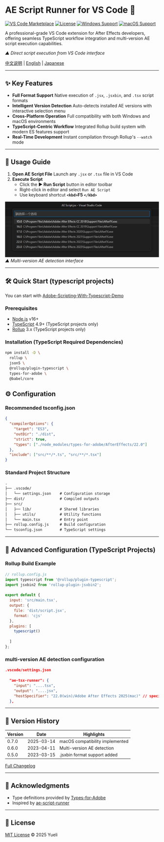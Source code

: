 # AE Script Runner for VS Code 🚀

[![VS Code Marketplace](https://img.shields.io/badge/VS%2520Code-Marketplace-blue)](https://marketplace.visualstudio.com/items?itemName=yourname.ae-script-runner)
[![License](https://img.shields.io/badge/License-MIT-green)](https://license/)
[![Windows Support](https://img.shields.io/badge/Platform-Windows-0078D6)](https://www.adobe.com/products/aftereffects.html)
[![macOS Support](https://img.shields.io/badge/Platform-macOS-999999)](https://www.adobe.com/products/aftereffects.html)

A professional-grade VS Code extension for After Effects developers, offering seamless TypeScript workflow integration and multi-version AE script execution capabilities.

*▲ Direct script execution from VS Code interface*

[中文说明](README-ZH.md) | [English](README.md) | [Japanese](README-JP.md)

---

## ✨ Key Features

* **Full Format Support**
  Native execution of `.jsx`, `.jsxbin`, and `.tsx` script formats
* **Intelligent Version Detection**
  Auto-detects installed AE versions with interactive selection menu
* **Cross-Platform Operation**
  Full compatibility with both Windows and macOS environments
* **TypeScript-Centric Workflow**
  Integrated Rollup build system with modern ES features support
* **Real-Time Development**
  Instant compilation through Rollup's `--watch` mode

---

## 🚀 Usage Guide

1. **Open AE Script File**
   Launch any `.jsx` or `.tsx` file in VS Code
2. **Execute Script**
   * Click the **▶ Run Script** button in editor toolbar
   * Right-click in editor and select `Run AE Script`
   * Use keyboard shortcut **`<kbd>`**F5** `</kbd>`**

![Version Selection](./preview/aes.png)
*▲ Multi-version AE detection interface*

---

## 🛠 Quick Start (typescript projects)

You can start with [Adobe-Scripting-With-Typescript-Demo](https://github.com/Yuelioi/Adobe-Scripting-With-Typescript-Demo)

### Prerequisites

* [Node.js](https://nodejs.org/) v16+
* [TypeScript](https://www.typescriptlang.org/) 4.9+ (TypeScript projects only)
* [Rollup](https://rollupjs.org/) 3.x (TypeScript projects only)

### Installation (TypeScript Required Dependencies)

```bash
npm install -D \
  rollup \
  json5 \
  @rollup/plugin-typescript \
  types-for-adobe \
  @babel/core
```

## ⚙ Configuration

### Recommended tsconfig.json

```json
{
  "compilerOptions": {
    "target": "ES3",
    "outDir": "./dist",
    "strict": true,
    "types": ["./node_modules/types-for-adobe/AfterEffects/22.0"]
  },
  "include": ["src/**/*.ts", "src/**/*.tsx"]
}
```

### Standard Project Structure

```txt
.
├── .vscode/
│   └── settings.json    # Configuration storage
├── dist/                # Compiled outputs
├── src/
│   ├── lib/             # Shared libraries
│   ├── utils/           # Utility functions
│   └── main.tsx         # Entry point
├── rollup.config.js     # Build configuration
└── tsconfig.json        # TypeScript settings
```

---

## 🔧 Advanced Configuration (TypeScript Projects)

### Rollup Build Example

```javascript
// rollup.config.js
import typescript from '@rollup/plugin-typescript';
import jsxbin2 from 'rollup-plugin-jsxbin2';

export default {
  input: 'src/main.tsx',
  output: {
    file: 'dist/script.jsx',
    format: 'cjs'
  },
  plugins: [
    typescript()
  
  ]
};
```

### multi-version AE detection configuration

```json
.vscode/settings.json

  "ae-tsx-runner": {
    "input": "....tsx",
    "output": "....jsx",
    "hostSpecifier": "22.0(win)/Adobe After Effects 2025(mac)" // special id for windows and app name for macOS
  },
```

---

## 📜 Version History

| Version | Date       | Highlights                      |
| ------- | ---------- | ------------------------------- |
| 0.7.0   | 2025-03-14 | macOS compatibility implemented |
| 0.6.0   | 2023-04-11 | Multi-version AE detection      |
| 0.5.0   | 2023-03-15 | .jsxbin format support added    |

[Full Changelog](https://changelog.md/)

---

## 🙌 Acknowledgments

* Type definitions provided by [Types-for-Adobe](https://github.com/aenhancers/Types-for-Adobe)
* Inspired by [ae-script-runner](https://marketplace.visualstudio.com/items?itemName=atarabi.ae-script-runner)

---

## 📄 License

[MIT License](https://license/) © 2025 Yueli

